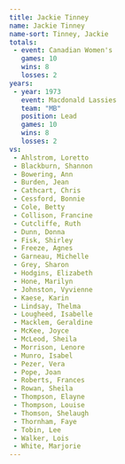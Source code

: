 ```yaml
---
title: Jackie Tinney
name: Jackie Tinney
name-sort: Tinney, Jackie
totals:
 - event: Canadian Women's
   games: 10
   wins: 8
   losses: 2
years:
 - year: 1973
   event: Macdonald Lassies
   team: "MB"
   position: Lead
   games: 10
   wins: 8
   losses: 2
vs:
 - Ahlstrom, Loretto
 - Blackburn, Shannon
 - Bowering, Ann
 - Burden, Jean
 - Cathcart, Chris
 - Cessford, Bonnie
 - Cole, Betty
 - Collison, Francine
 - Cutcliffe, Ruth
 - Dunn, Donna
 - Fisk, Shirley
 - Freeze, Agnes
 - Garneau, Michelle
 - Grey, Sharon
 - Hodgins, Elizabeth
 - Hone, Marilyn
 - Johnston, Vyvienne
 - Kaese, Karin
 - Lindsay, Thelma
 - Lougheed, Isabelle
 - Macklem, Geraldine
 - McKee, Joyce
 - McLeod, Sheila
 - Morrison, Lenore
 - Munro, Isabel
 - Pezer, Vera
 - Pope, Joan
 - Roberts, Frances
 - Rowan, Sheila
 - Thompson, Elayne
 - Thompson, Louise
 - Thomson, Shelaugh
 - Thornham, Faye
 - Tobin, Lee
 - Walker, Lois
 - White, Marjorie
---
```

